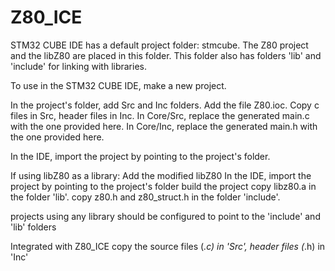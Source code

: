 # Z80_ICE

STM32 CUBE IDE has a default project folder: stmcube.
The Z80 project and the libZ80 are placed in this folder.
This folder also has folders 'lib' and 'include' for linking with libraries.

To use in the STM32 CUBE IDE, make a new project.

In the project's folder, add Src and Inc folders.
Add the file Z80.ioc.
Copy c files in Src, header files in Inc.
In Core/Src, replace the generated main.c with the one provided here.
In Core/Inc, replace the generated main.h with the one provided here.

In the IDE, import the project by pointing to the project's folder.

If using libZ80 as a library:
  Add the modified libZ80
  In the IDE, import the project by pointing to the project's folder
  build the project
  copy libz80.a in the folder 'lib'.
  copy z80.h and z80_struct.h in the folder 'include'.
  
  projects using any library should be configured to point to the 'include' and 'lib' folders
  
Integrated with Z80_ICE
  copy the source files (*.c) in 'Src', header files (*.h) in 'Inc'
  
